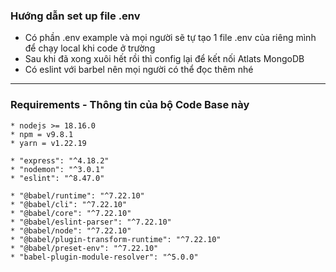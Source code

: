 ### Hướng dẫn set up file .env

- Có phần .env example và mọi người sẽ tự tạo 1 file .env của riêng mình để chạy local khi code ở trường
- Sau khi đã xong xuôi hết rồi thì config lại để kết nối Atlats MongoDB
- Có eslint với barbel nên mọi người có thể đọc thêm nhé

---

### Requirements - Thông tin của bộ Code Base này 

```
* nodejs >= 18.16.0
* npm = v9.8.1
* yarn = v1.22.19

* "express": "^4.18.2"
* "nodemon": "^3.0.1"
* "eslint": "^8.47.0"

* "@babel/runtime": "^7.22.10"
* "@babel/cli": "^7.22.10"
* "@babel/core": "^7.22.10"
* "@babel/eslint-parser": "^7.22.10"
* "@babel/node": "^7.22.10"
* "@babel/plugin-transform-runtime": "^7.22.10"
* "@babel/preset-env": "^7.22.10"
* "babel-plugin-module-resolver": "^5.0.0"

```

